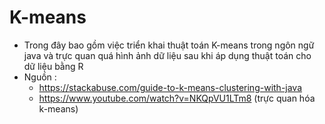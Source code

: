 # K-means
- Trong đây bao gồm việc triển khai thuật toán K-means trong ngôn ngữ java và trực quan quá hình ảnh dữ liệu sau khi áp dụng thuật toán cho dữ liệu bằng R
- Nguồn :
  - https://stackabuse.com/guide-to-k-means-clustering-with-java
  - https://www.youtube.com/watch?v=NKQpVU1LTm8 (trực quan hóa k-means)


